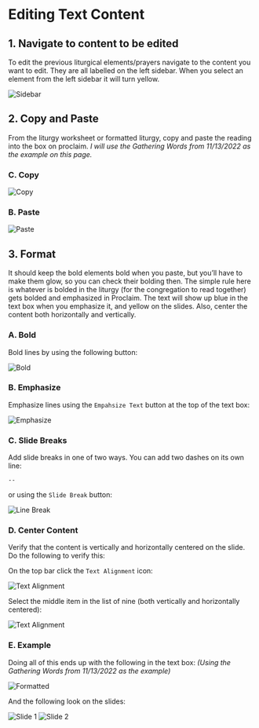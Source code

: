 # Editing Text Content

## 1. Navigate to content to be edited
 To edit the previous liturgical elements/prayers navigate to the content you want to edit. They are all labelled on the left sidebar. When you select an element from the left sidebar it will turn yellow.
 
 ![Sidebar](../assets/images/editing_content/sidebar.png)
 

## 2. Copy and Paste
 From the liturgy worksheet or formatted liturgy, copy and paste the reading into the box on proclaim. <i>I will use the Gathering Words from 11/13/2022 as the example on this page.</i>

### C. Copy 

 ![Copy](../assets/images/editing_content/copy.png)

### B. Paste
 
 ![Paste](../assets/images/editing_content/paste.png)

## 3. Format
 It should keep the bold elements bold when you paste, but you’ll have to make them glow, so you can check their bolding then. The simple rule here is whatever is bolded in the liturgy (for the congregation to read together) gets bolded and emphasized in Proclaim. The text will show up blue in the text box when you emphasize it, and yellow on the slides. Also, center the content both horizontally and vertically.
 
### A. Bold
  Bold lines by using the following button:

  ![Bold](../assets/images/editing_content/bold.png)

### B. Emphasize
  Emphasize lines using the ```Empahsize Text``` button at the top of the text box:

  ![Emphasize](../assets/images/editing_content/emphasize.png)

### C. Slide Breaks
  Add slide breaks in one of two ways. You can add two dashes on its own line:

  ```
  --
  ```

  or using the ```Slide Break``` button:

  ![Line Break](../assets/images/editing_content/linebreak.png)

### D. Center Content
  Verify that the content is vertically and horizontally centered on the slide. Do the following to verify this:

  On the top bar click the ```Text Alignment``` icon:

  ![Text Alignment](../assets/images/editing_content/textalignment.png)

  Select the middle item in the list of nine (both vertically and horizontally centered):

  ![Text Alignment](../assets/images/editing_content/lineallignment_all.png)

### E. Example
  Doing all of this ends up with the following in the text box: <i>(Using the Gathering Words from 11/13/2022 as the example)</i>

  ![Formatted](../assets/images/editing_content/formatted_textbox.png)
  
  And the following look on the slides:

  ![Slide 1](../assets/images/editing_content/slides1.png)
  ![Slide 2](../assets/images/editing_content/slides2.png)